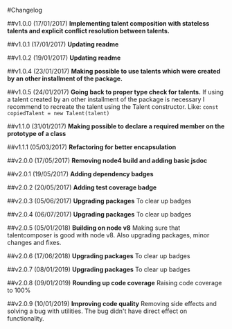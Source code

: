 #Changelog

##v1.0.0 (17/01/2017)
**Implementing talent composition with stateless talents and explicit conflict resolution between talents.**

##v1.0.1 (17/01/2017)
**Updating readme**

##v1.0.2 (19/01/2017)
**Updating readme**

##v1.0.4 (23/01/2017)
**Making possible to use talents which were created by an other installment of the package.**

##v1.0.5 (24/01/2017)
**Going back to proper type check for talents.** If using a talent created by an other installment of the package is necessary I recommend to recreate the talent using the Talent constructor. Like: `const copiedTalent = new Talent(talent)`

##v1.1.0 (31/01/2017)
**Making possible to declare a required member on the prototype of a class**

##v1.1.1 (05/03/2017)
**Refactoring for better encapsulation**

##v2.0.0 (17/05/2017)
**Removing node4 build and adding basic jsdoc**

##v2.0.1 (19/05/2017)
**Adding dependency badges**

##v2.0.2 (20/05/2017)
**Adding test coverage badge**

##v2.0.3 (05/06/2017)
**Upgrading packages** To clear up badges

##v2.0.4 (06/07/2017)
**Upgrading packages** To clear up badges

##v2.0.5 (05/01/2018)
**Building on node v8** Making sure that talentcomposer is good with node v8. Also upgrading packages, minor changes and fixes.

##v2.0.6 (17/06/2018)
**Upgrading packages** To clear up badges

##v2.0.7 (08/01/2019)
**Upgrading packages** To clear up badges

##v2.0.8 (09/01/2019)
**Rounding up code coverage** Raising code coverage to 100%

##v2.0.9 (10/01/2019)
**Improving code quality** Removing side effects and solving a bug with utilities. The bug didn't have direct effect on functionality.
